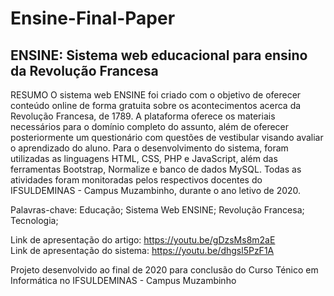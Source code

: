 # Ensine-Final-Paper

ENSINE: Sistema web educacional para ensino da Revolução Francesa
-----------------------------------------------------------------

RESUMO
  O sistema web ENSINE foi criado com o objetivo de oferecer conteúdo online de forma gratuita sobre os acontecimentos acerca da Revolução Francesa, de 1789. A plataforma oferece os materiais necessários para o domínio completo do assunto, além de oferecer posteriormente um questionário com questões de vestibular visando avaliar o aprendizado do aluno. Para o desenvolvimento do sistema, foram utilizadas as linguagens HTML, CSS, PHP e JavaScript, além das ferramentas Bootstrap, Normalize e banco de dados MySQL. Todas as atividades foram monitoradas pelos respectivos docentes do IFSULDEMINAS - Campus Muzambinho, durante o ano letivo de 2020.

Palavras-chave: Educação; Sistema Web ENSINE; Revolução Francesa; Tecnologia;

Link de apresentação do artigo: https://youtu.be/gDzsMs8m2aE <br />
Link de apresentação do sistema: https://youtu.be/dhgsl5PzF1A

Projeto desenvolvido ao final de 2020 para conclusão do Curso Ténico em Informática no IFSULDEMINAS - Campus Muzambinho





